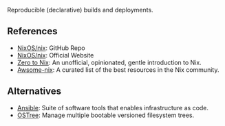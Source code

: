 Reproducible (declarative) builds and deployments.

## References
- [NixOS/nix](https://github.com/NixOS/nix): GitHub Repo
- [NixOS/nix](https://nixos.org/): Official Website
- [Zero to Nix](https://zero-to-nix.com/): An unofficial, opinionated, gentle introduction to Nix.
- [Awsome-nix](https://github.com/nix-community/awesome-nix): A curated list of the best resources in the Nix community.

## Alternatives
- [Ansible](https://www.ansible.com/): Suite of software tools that enables infrastructure as code.
- [OSTree](https://github.com/ostreedev/ostree): Manage multiple bootable versioned filesystem trees.
